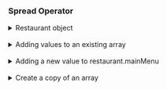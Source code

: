 ### Spread Operator

<details>
  <summary>Restaurant object</summary>

```js
const restaurant = {
  name: "Classico Italiano",
  location: "Via Angelo Tavanti 23, Firenze, Italy",
  categories: ["Italian", "Pizzeria", "Vegetarian", "Organic"],
  starterMenu: ["Focaccia", "Bruschetta", "Garlic Bread", "Caprese Salad"],
  mainMenu: ["Pizza", "Pasta", "Risotto"],

  openingHours: {
    thu: {
      open: 12,
      close: 22,
    },
    fri: {
      open: 11,
      close: 23,
    },
    sat: {
      open: 0, // Open 24 hours
      close: 24,
    },
  },

  order: function (starterIndex, mainIndex) {
    return [this.starterMenu[starterIndex], this.mainMenu[mainIndex]];
  },

  orderDelivery: function ({
    startIndex = 1,
    mainIndex = 0,
    time = "20.00",
    address,
  }) {
    console.log(
      `Order received! ${this.starterMenu[starterIndex]} and ${this.mainIndex[mainIndex]} will be delivered to ${address} at ${time}`
    );
  },
};
```

</details>

<br>

<details>
  <summary>Adding values to an existing array</summary>

```js
// Without spread operator
const arr = [7, 8, 9];
const badNewArr = [1, 2, arr[0], arr[1], arr[2]];
console.log(badNewArr); // [ 1, 2, 7, 8, 9 ]

// With spread operator
const newGoodArr = [1, 2, ...arr];
console.log(newGoodArr); // [ 1, 2, 7, 8, 9 ]
```

</details>

<br>

<details>
  <summary>Adding a new value to restaurant.mainMenu</summary>

```js
const newMenu = [...restaurant.mainMenu, "Gnocci"];
console.log(newMenu); // [ 'Pizza', 'Pasta', 'Risotto', 'Gnocci' ]
```

</details>

<br>

<details>
  <summary>Create a copy of an array</summary>

```js
const mainMenuCopy = [...restaurant.mainMenu];
console.log(mainMenuCopy); // [ 'Pizza', 'Pasta', 'Risotto' ]
```

</details>

<br>
